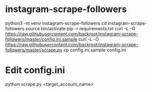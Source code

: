 # instagram-scrape-followers

python3 -m venv instagram-scrape-followers
cd instagram-scrape-followers
source bin/activate
pip -r requirements.txt
curl -L -O https://raw.githubusercontent.com/backroot/instagram-scrape-followers/master/config.ini.sample
curl -L -O https://raw.githubusercontent.com/backroot/instagram-scrape-followers/master/scrape.py
cp config.ini.sample config.ini
# Edit config.ini
python scrape.py <target_account_name>
